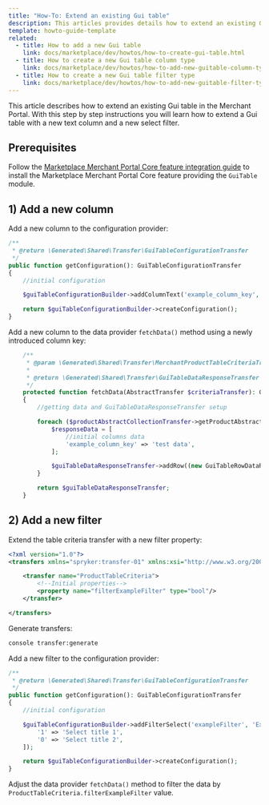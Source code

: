 ```yaml
---
title: "How-To: Extend an existing Gui table"
description: This articles provides details how to extend an existing Gui table
template: howto-guide-template
related:
  - title: How to add a new Gui table
    link: docs/marketplace/dev/howtos/how-to-create-gui-table.html
  - title: How to create a new Gui table column type
    link: docs/marketplace/dev/howtos/how-to-add-new-guitable-column-type.html
  - title: How to create a new Gui table filter type
    link: docs/marketplace/dev/howtos/how-to-add-new-guitable-filter-type.html
---
```


This article describes how to extend an existing Gui table in the Merchant Portal.
With this step by step instructions you will learn how to extend a Gui table with a new text column and a new select filter.

## Prerequisites

Follow the [Marketplace Merchant Portal Core feature integration guide](/docs/marketplace/dev/feature-integration-guides/{{page.version}}/marketplace-merchant-portal-core-feature-integration.html)
to install the Marketplace Merchant Portal Core feature providing the `GuiTable` module.

## 1) Add a new column

Add a new column to the configuration provider:

```php
/**
 * @return \Generated\Shared\Transfer\GuiTableConfigurationTransfer
 */
public function getConfiguration(): GuiTableConfigurationTransfer
{
    //initial configuration

    $guiTableConfigurationBuilder->addColumnText('example_column_key', 'Example Column');

    return $guiTableConfigurationBuilder->createConfiguration();
}

```

Add a new column to the data provider ``fetchData()`` method using a newly introduced column key:

```php
    /**
     * @param \Generated\Shared\Transfer\MerchantProductTableCriteriaTransfer $criteriaTransfer
     *
     * @return \Generated\Shared\Transfer\GuiTableDataResponseTransfer
     */
    protected function fetchData(AbstractTransfer $criteriaTransfer): GuiTableDataResponseTransfer
    {
        //getting data and GuiTableDataResponseTransfer setup

        foreach ($productAbstractCollectionTransfer->getProductAbstracts() as $productAbstractTransfer) {
            $responseData = [
                //initial columns data
                'example_column_key' => 'test data',
            ];

            $guiTableDataResponseTransfer->addRow((new GuiTableRowDataResponseTransfer())->setResponseData($responseData));
        }

        return $guiTableDataResponseTransfer;
    }
```

## 2) Add a new filter

Extend the table criteria transfer with a new filter property:

```xml
<?xml version="1.0"?>
<transfers xmlns="spryker:transfer-01" xmlns:xsi="http://www.w3.org/2001/XMLSchema-instance" xsi:schemaLocation="spryker:transfer-01 http://static.spryker.com/transfer-01.xsd">

    <transfer name="ProductTableCriteria">
        <!--Initial properties-->
        <property name="filterExampleFilter" type="bool"/>
    </transfer>

</transfers>

```

Generate transfers:

``` bash
console transfer:generate
```

Add a new filter to the configuration provider:

```php
/**
 * @return \Generated\Shared\Transfer\GuiTableConfigurationTransfer
 */
public function getConfiguration(): GuiTableConfigurationTransfer
{
    //initial configuration

    $guiTableConfigurationBuilder->addFilterSelect('exampleFilter', 'Example filter', false, [
        '1' => 'Select title 1',
        '0' => 'Select title 2',
    ]);

    return $guiTableConfigurationBuilder->createConfiguration();
}
```

Adjust the data provider `fetchData()` method to filter the data by `ProductTableCriteria.filterExampleFilter` value.
